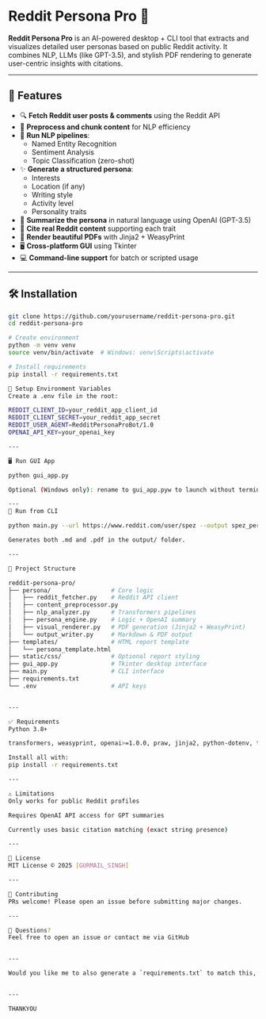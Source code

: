 # Reddit Persona Pro 🧠

**Reddit Persona Pro** is an AI-powered desktop + CLI tool that extracts and visualizes detailed user personas based on public Reddit activity. It combines NLP, LLMs (like GPT-3.5), and stylish PDF rendering to generate user-centric insights with citations.

---

## 🚀 Features

- 🔍 **Fetch Reddit user posts & comments** using the Reddit API
- 🧹 **Preprocess and chunk content** for NLP efficiency
- 🧠 **Run NLP pipelines**:
  - Named Entity Recognition
  - Sentiment Analysis
  - Topic Classification (zero-shot)
- ✨ **Generate a structured persona**:
  - Interests
  - Location (if any)
  - Writing style
  - Activity level
  - Personality traits
- 🤖 **Summarize the persona** in natural language using OpenAI (GPT-3.5)
- 📎 **Cite real Reddit content** supporting each trait
- 📄 **Render beautiful PDFs** with Jinja2 + WeasyPrint
- 🖥️ **Cross-platform GUI** using Tkinter
- 💻 **Command-line support** for batch or scripted usage


---

## 🛠️ Installation

```bash
git clone https://github.com/yourusername/reddit-persona-pro.git
cd reddit-persona-pro

# Create environment
python -m venv venv
source venv/bin/activate  # Windows: venv\Scripts\activate

# Install requirements
pip install -r requirements.txt

🔐 Setup Environment Variables
Create a .env file in the root:

REDDIT_CLIENT_ID=your_reddit_app_client_id
REDDIT_CLIENT_SECRET=your_reddit_app_secret
REDDIT_USER_AGENT=RedditPersonaProBot/1.0
OPENAI_API_KEY=your_openai_key

---

🖥️ Run GUI App

python gui_app.py

Optional (Windows only): rename to gui_app.pyw to launch without terminal window.

---
🧪 Run from CLI

python main.py --url https://www.reddit.com/user/spez --output spez_persona.md

Generates both .md and .pdf in the output/ folder.

---

📁 Project Structure

reddit-persona-pro/
├── persona/                 # Core logic
│   ├── reddit_fetcher.py    # Reddit API client
│   ├── content_preprocessor.py
│   ├── nlp_analyzer.py      # Transformers pipelines
│   ├── persona_engine.py    # Logic + OpenAI summary
│   ├── visual_renderer.py   # PDF generation (Jinja2 + WeasyPrint)
│   └── output_writer.py     # Markdown & PDF output
├── templates/               # HTML report template
│   └── persona_template.html
├── static/css/              # Optional report styling
├── gui_app.py               # Tkinter desktop interface
├── main.py                  # CLI interface
├── requirements.txt
└── .env                     # API keys


---

✅ Requirements
Python 3.8+

transformers, weasyprint, openai>=1.0.0, praw, jinja2, python-dotenv, tkinter

Install all with:
pip install -r requirements.txt

---

⚠️ Limitations
Only works for public Reddit profiles

Requires OpenAI API access for GPT summaries

Currently uses basic citation matching (exact string presence)

---

📜 License
MIT License © 2025 [GURMAIL_SINGH]

---

🤝 Contributing
PRs welcome! Please open an issue before submitting major changes.

---

💬 Questions?
Feel free to open an issue or contact me via GitHub 


---

Would you like me to also generate a `requirements.txt` to match this, or embed links and screenshots automatically?


---

THANKYOU
